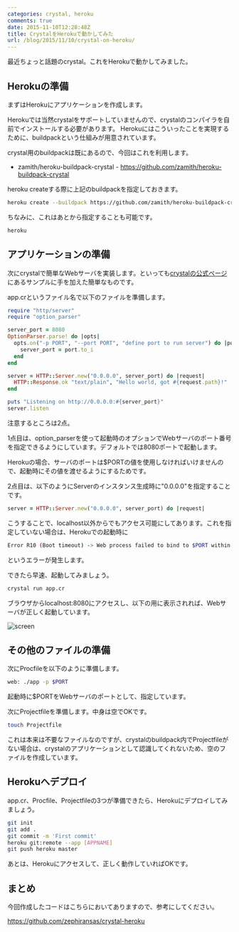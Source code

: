 ```yaml
---
categories: crystal, heroku
comments: true
date: 2015-11-10T12:28:48Z
title: CrystalをHerokuで動かしてみた
url: /blog/2015/11/10/crystal-on-heroku/
---
```


最近ちょっと話題のcrystal。これをHerokuで動かしてみました。

## Herokuの準備

まずはHerokuにアプリケーションを作成します。

Herokuでは当然crystalをサポートしていませんので、crystalのコンパイラを自前でインストールする必要があります。
Herokuにはこういったことを実現するために、buildpackという仕組みが用意されています。

crystal用のbuildpackは既にあるので、今回はこれを利用します。

- zamith/heroku-buildpack-crystal - https://github.com/zamith/heroku-buildpack-crystal

heroku createする際に上記のbuildpackを指定しておきます。

``` bash
heroku create --buildpack https://github.com/zamith/heroku-buildpack-crystal
```

ちなみに、これはあとから指定することも可能です。

``` bash
heroku
```

## アプリケーションの準備

次にcrystalで簡単なWebサーバを実装します。といっても[crystalの公式ページ](http://crystal-lang.org/)にあるサンプルに手を加えた簡単なものです。

app.crというファイル名で以下のファイルを準備します。

``` ruby
require "http/server"
require "option_parser"

server_port = 8080
OptionParser.parse! do |opts|
  opts.on("-p PORT", "--port PORT", "define port to run server") do |port|
    server_port = port.to_i
  end
end

server = HTTP::Server.new("0.0.0.0", server_port) do |request|
  HTTP::Response.ok "text/plain", "Hello world, got #{request.path}!"
end

puts "Listening on http://0.0.0.0:#{server_port}"
server.listen
```

注意するところは2点。

1点目は、option_parserを使って起動時のオプションでWebサーバのポート番号を指定できるようにしています。デフォルトでは8080ポートで起動します。

Herokuの場合、サーバのポートは$PORTの値を使用しなければいけませんので、起動時にその値を渡せるようにするためです。

2点目は、以下のようにServerのインスタンス生成時に"0.0.0.0"を指定することです。

``` ruby
server = HTTP::Server.new("0.0.0.0", server_port) do |request|
```

こうすることで、localhost以外からでもアクセス可能にしてあります。これを指定していない場合は、Herokuでの起動時に

``` bash
Error R10 (Boot timeout) -> Web process failed to bind to $PORT within 60 seconds of launch
```

というエラーが発生します。

できたら早速、起動してみましょう。

``` bash
crystal run app.cr
```

ブラウザからlocalhost:8080にアクセスし、以下の用に表示されれば、Webサーバが正しく起動しています。

![screen](/images/20151110/screen.png)

## その他のファイルの準備

次にProcfileを以下のように準備します。

``` bash
web: ./app -p $PORT
```

起動時に$PORTをWebサーバのポートとして、指定しています。

次にProjectfileを準備します。中身は空でOKです。

``` bash
touch Projectfile
```

これは本来は不要なファイルなのですが、crystalのbuildpack内でProjectfileがない場合は、crystalのアプリケーションとして認識してくれないため、空のファイルを作成しています。

## Herokuへデプロイ

app.cr、Procfile、Projectfileの3つが準備できたら、Herokuにデプロイしてみましょう。

``` bash
git init
git add .
git commit -m 'First commit'
heroku git:remote --app [APPNAME]
git push heroku master
```

あとは、Herokuにアクセスして、正しく動作していればOKです。

## まとめ

今回作成したコードはこちらにおいてありますので、参考にしてください。

https://github.com/zephiransas/crystal-heroku
